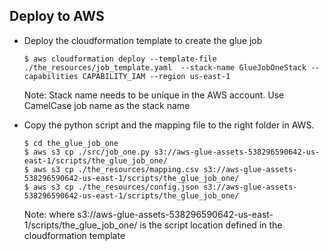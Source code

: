 ## Deploy to AWS
- Deploy the cloudformation template to create the glue job
    ```
    $ aws cloudformation deploy --template-file ./the_resources/job_template.yaml  --stack-name GlueJobOneStack --capabilities CAPABILITY_IAM --region us-east-1
    ```
    Note: Stack name needs to be unique in the AWS account. Use CamelCase job name as the stack name

- Copy the python script and the mapping file to the right folder in AWS.
    ```
    $ cd the_glue_job_one
    $ aws s3 cp ./src/job_one.py s3://aws-glue-assets-538296590642-us-east-1/scripts/the_glue_job_one/
    $ aws s3 cp ./the_resources/mapping.csv s3://aws-glue-assets-538296590642-us-east-1/scripts/the_glue_job_one/
    $ aws s3 cp ./the_resources/config.json s3://aws-glue-assets-538296590642-us-east-1/scripts/the_glue_job_one/
    ```
    Note: where s3://aws-glue-assets-538296590642-us-east-1/scripts/the_glue_job_one/ is the script location defined in the cloudformation template

